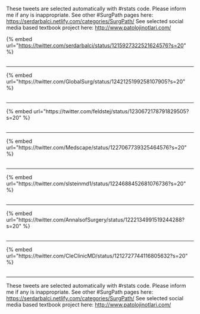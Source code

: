 

These tweets are selected automatically with #rstats code. Please inform me if any is inappropriate.
See other #SurgPath pages here: https://serdarbalci.netlify.com/categories/SurgPath/ 
See selected social media based textbook project here: http://www.patolojinotlari.com/

{% embed url="https://twitter.com/serdarbalci/status/1215927322521624576?s=20" %}<br>
<br>
<hr>
{% embed url="https://twitter.com/GlobalSurg/status/1242125199258107905?s=20" %}<br>
<br>
<hr>
{% embed url="https://twitter.com/feldstej/status/1230672178791829505?s=20" %}<br>
<br>
<hr>
{% embed url="https://twitter.com/Medscape/status/1227067739325464576?s=20" %}<br>
<br>
<hr>
{% embed url="https://twitter.com/slsteinmd1/status/1224688452681076736?s=20" %}<br>
<br>
<hr>
{% embed url="https://twitter.com/AnnalsofSurgery/status/1222134991519244288?s=20" %}<br>
<br>
<hr>
{% embed url="https://twitter.com/CleClinicMD/status/1212727744116805632?s=20" %}<br>
<br>
<hr>


These tweets are selected automatically with #rstats code. Please inform me if any is inappropriate.
See other #SurgPath pages here: https://serdarbalci.netlify.com/categories/SurgPath/ 
See selected social media based textbook project here: http://www.patolojinotlari.com/
